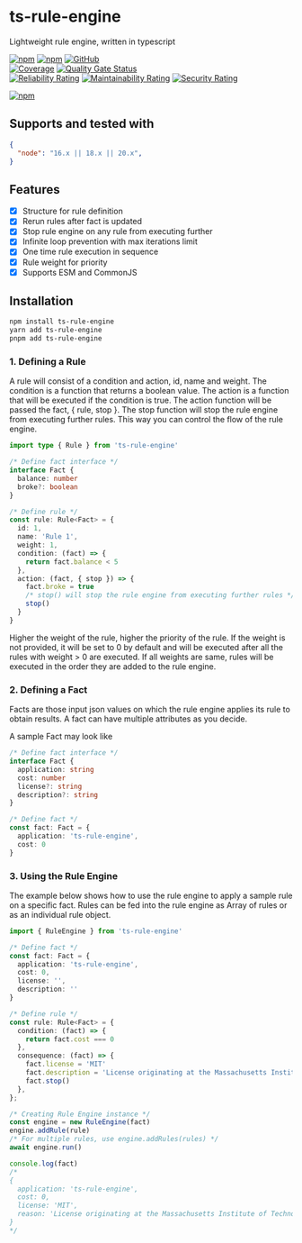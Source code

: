 # ts-rule-engine

Lightweight rule engine, written in typescript

[![npm](https://img.shields.io/npm/v/ts-rule-engine)](https://www.npmjs.com/package/ts-rule-engine)
[![npm](https://img.shields.io/npm/dt/ts-rule-engine)](https://www.npmjs.com/package/ts-rule-engine)
[![GitHub](https://img.shields.io/github/license/ilovepixelart/ts-rule-engine)](https://github.com/ilovepixelart/ts-rule-engine/blob/main/LICENSE)
\
[![Coverage](https://sonarcloud.io/api/project_badges/measure?project=ilovepixelart_ts-rule-engine&metric=coverage)](https://sonarcloud.io/summary/new_code?id=ilovepixelart_ts-rule-engine)
[![Quality Gate Status](https://sonarcloud.io/api/project_badges/measure?project=ilovepixelart_ts-rule-engine&metric=alert_status)](https://sonarcloud.io/summary/new_code?id=ilovepixelart_ts-rule-engine)
\
[![Reliability Rating](https://sonarcloud.io/api/project_badges/measure?project=ilovepixelart_ts-rule-engine&metric=reliability_rating)](https://sonarcloud.io/summary/new_code?id=ilovepixelart_ts-rule-engine)
[![Maintainability Rating](https://sonarcloud.io/api/project_badges/measure?project=ilovepixelart_ts-rule-engine&metric=sqale_rating)](https://sonarcloud.io/summary/new_code?id=ilovepixelart_ts-rule-engine)
[![Security Rating](https://sonarcloud.io/api/project_badges/measure?project=ilovepixelart_ts-rule-engine&metric=security_rating)](https://sonarcloud.io/summary/new_code?id=ilovepixelart_ts-rule-engine)

[![npm](https://nodei.co/npm/ts-rule-engine.png)](https://www.npmjs.com/package/ts-rule-engine)

## Supports and tested with

```json
{
  "node": "16.x || 18.x || 20.x",
}
```

## Features

- [x] Structure for rule definition
- [x] Rerun rules after fact is updated
- [x] Stop rule engine on any rule from executing further
- [x] Infinite loop prevention with max iterations limit
- [x] One time rule execution in sequence
- [x] Rule weight for priority
- [x] Supports ESM and CommonJS

## Installation

```bash
npm install ts-rule-engine
yarn add ts-rule-engine
pnpm add ts-rule-engine
```

### 1. Defining a Rule

A rule will consist of a condition and action, id, name and weight. The condition is a function that returns a boolean value. The action is a function that will be executed if the condition is true. The action function will be passed the fact, { rule, stop }. The stop function will stop the rule engine from executing further rules. This way you can control the flow of the rule engine.

```typescript
import type { Rule } from 'ts-rule-engine'

/* Define fact interface */
interface Fact {
  balance: number
  broke?: boolean
}

/* Define rule */
const rule: Rule<Fact> = {
  id: 1,
  name: 'Rule 1',
  weight: 1,
  condition: (fact) => {
    return fact.balance < 5
  },
  action: (fact, { stop }) => {
    fact.broke = true
    /* stop() will stop the rule engine from executing further rules */
    stop()
  }
}
```

Higher the weight of the rule, higher the priority of the rule. If the weight is not provided, it will be set to 0 by default and will be executed after all the rules with weight > 0 are executed. If all weights are same, rules will be executed in the order they are added to the rule engine.

### 2. Defining a Fact

Facts are those input json values on which the rule engine applies its rule to obtain results. A fact can have multiple attributes as you decide.

A sample Fact may look like

```typescript
/* Define fact interface */
interface Fact {
  application: string
  cost: number
  license?: string
  description?: string
}

/* Define fact */
const fact: Fact = {
  application: 'ts-rule-engine',
  cost: 0
}
```

### 3. Using the Rule Engine

The example below shows how to use the rule engine to apply a sample rule on a specific fact. Rules can be fed into the rule engine as Array of rules or as an individual rule object.

```typescript
import { RuleEngine } from 'ts-rule-engine'

/* Define fact */
const fact: Fact = {
  application: 'ts-rule-engine',
  cost: 0,
  license: '',
  description: ''
}

/* Define rule */
const rule: Rule<Fact> = {
  condition: (fact) => {
    return fact.cost === 0
  },
  consequence: (fact) => {
    fact.license = 'MIT'
    fact.description = 'License originating at the Massachusetts Institute of Technology (MIT) in the late 1980s'
    fact.stop()
  },
};

/* Creating Rule Engine instance */
const engine = new RuleEngine(fact)
engine.addRule(rule)
/* For multiple rules, use engine.addRules(rules) */
await engine.run()

console.log(fact)
/*
{
  application: 'ts-rule-engine',
  cost: 0,
  license: 'MIT',
  reason: 'License originating at the Massachusetts Institute of Technology (MIT) in the late 1980s'
}
*/
```
